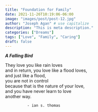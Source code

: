 ```yaml
---
title: "Foundation for Family"
date: 2021-11-26T10:19:06-06:00
image: "images/post/post-12.jpg"
author: "Joseph Agan" # use capitalize
description: "This is meta description."
categories: ["Dreams"]
tags: ["Love", "Family", "Caring"]
draft: false
---
```

***A Falling Bird***

They love you like rain loves  
and in return, you love like a flood loves,  
and just like a flood,  
you are not in control  
because that is the nature of your love,  
and you have never learn to love  
another way.

              - ian s. thomas

